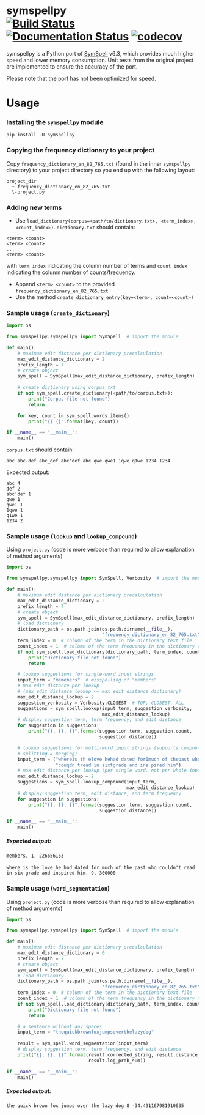 symspellpy <br>
[![Build Status](https://travis-ci.com/mammothb/symspellpy.svg?branch=master)](https://travis-ci.com/mammothb/symspellpy)
[![Documentation Status](https://readthedocs.org/projects/symspellpy/badge/?version=latest)](https://symspellpy.readthedocs.io/en/latest/?badge=latest)
[![codecov](https://codecov.io/gh/mammothb/symspellpy/branch/master/graph/badge.svg)](https://codecov.io/gh/mammothb/symspellpy)
========

symspellpy is a Python port of [SymSpell](https://github.com/wolfgarbe/SymSpell) v6.3, which provides much higher speed and lower memory consumption. Unit tests
from the original project are implemented to ensure the accuracy of the port.

Please note that the port has not been optimized for speed.

Usage
========
### Installing the `symspellpy` module
```pip install -U symspellpy```

### Copying the frequency dictionary to your project
Copy `frequency_dictionary_en_82_765.txt` (found in the inner `symspellpy`
directory) to your project directory so you end up with the following layout:
```
project_dir
  +-frequency_dictionary_en_82_765.txt
  \-project.py
```

### Adding new terms
  - Use `load_dictionary(corpus=<path/to/dictionary.txt>, <term_index>,<count_index>)`. `dictionary.txt` should contain:
```
<term> <count>
<term> <count>
...
<term> <count>
```
with `term_index` indicating the column number of terms and `count_index` indicating the column number of counts/frequency.
  - Append `<term> <count>` to the provided `frequency_dictionary_en_82_765.txt`
  - Use the method `create_dictionary_entry(key=<term>, count=<count>)`

### Sample usage (`create_dictionary`)
```python
import os

from symspellpy.symspellpy import SymSpell  # import the module

def main():
    # maximum edit distance per dictionary precalculation
    max_edit_distance_dictionary = 2
    prefix_length = 7
    # create object
    sym_spell = SymSpell(max_edit_distance_dictionary, prefix_length)
    
    # create dictionary using corpus.txt
    if not sym_spell.create_dictionary(<path/to/corpus.txt>):
        print("Corpus file not found")
        return

    for key, count in sym_spell.words.items():
        print("{} {}".format(key, count))

if __name__ == "__main__":
    main()
```
`corpus.txt` should contain:
```
abc abc-def abc_def abc'def abc qwe qwe1 1qwe q1we 1234 1234
```
Expected output:
```
abc 4
def 2
abc'def 1
qwe 1
qwe1 1
1qwe 1
q1we 1
1234 2
```

### Sample usage (`lookup` and `lookup_compound`)
Using `project.py` (code is more verbose than required to allow explanation of method arguments)
```python
import os

from symspellpy.symspellpy import SymSpell, Verbosity  # import the module

def main():
    # maximum edit distance per dictionary precalculation
    max_edit_distance_dictionary = 2
    prefix_length = 7
    # create object
    sym_spell = SymSpell(max_edit_distance_dictionary, prefix_length)
    # load dictionary
    dictionary_path = os.path.join(os.path.dirname(__file__),
                                   "frequency_dictionary_en_82_765.txt")
    term_index = 0  # column of the term in the dictionary text file
    count_index = 1  # column of the term frequency in the dictionary text file
    if not sym_spell.load_dictionary(dictionary_path, term_index, count_index):
        print("Dictionary file not found")
        return

    # lookup suggestions for single-word input strings
    input_term = "memebers"  # misspelling of "members"
    # max edit distance per lookup
    # (max_edit_distance_lookup <= max_edit_distance_dictionary)
    max_edit_distance_lookup = 2
    suggestion_verbosity = Verbosity.CLOSEST  # TOP, CLOSEST, ALL
    suggestions = sym_spell.lookup(input_term, suggestion_verbosity,
                                   max_edit_distance_lookup)
    # display suggestion term, term frequency, and edit distance
    for suggestion in suggestions:
        print("{}, {}, {}".format(suggestion.term, suggestion.count,
                                  suggestion.distance))

    # lookup suggestions for multi-word input strings (supports compound
    # splitting & merging)
    input_term = ("whereis th elove hehad dated forImuch of thepast who "
                  "couqdn'tread in sixtgrade and ins pired him")
    # max edit distance per lookup (per single word, not per whole input string)
    max_edit_distance_lookup = 2
    suggestions = sym_spell.lookup_compound(input_term,
                                            max_edit_distance_lookup)
    # display suggestion term, edit distance, and term frequency
    for suggestion in suggestions:
        print("{}, {}, {}".format(suggestion.term, suggestion.count,
                                  suggestion.distance))

if __name__ == "__main__":
    main()
```
##### Expected output:
`members, 1, 226656153`<br><br>
`where is the love he had dated for much of the past who couldn't read in six grade and inspired him, 9, 300000`

### Sample usage (`word_segmentation`)
Using `project.py` (code is more verbose than required to allow explanation of
method arguments)
```python
import os

from symspellpy.symspellpy import SymSpell  # import the module

def main():
    # maximum edit distance per dictionary precalculation
    max_edit_distance_dictionary = 0
    prefix_length = 7
    # create object
    sym_spell = SymSpell(max_edit_distance_dictionary, prefix_length)
    # load dictionary
    dictionary_path = os.path.join(os.path.dirname(__file__),
                                   "frequency_dictionary_en_82_765.txt")
    term_index = 0  # column of the term in the dictionary text file
    count_index = 1  # column of the term frequency in the dictionary text file
    if not sym_spell.load_dictionary(dictionary_path, term_index, count_index):
        print("Dictionary file not found")
        return

    # a sentence without any spaces
    input_term = "thequickbrownfoxjumpsoverthelazydog"
    
    result = sym_spell.word_segmentation(input_term)
    # display suggestion term, term frequency, and edit distance
    print("{}, {}, {}".format(result.corrected_string, result.distance_sum,
                              result.log_prob_sum))

if __name__ == "__main__":
    main()
```
##### Expected output:
`the quick brown fox jumps over the lazy dog 8 -34.491167981910635`
